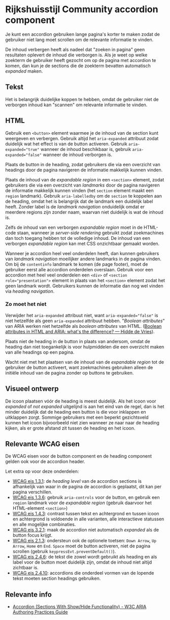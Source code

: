 <!-- @license CC0-1.0 -->

# Rijkshuisstijl Community accordion component

Je kunt een accordion gebruiken lange pagina's korter te maken zodat de gebruiker niet lang moet scrollen om de relevante informatie te vinden.

De inhoud verbergen heeft als nadeel dat "zoeken in pagina" geen resultaten oplevert de inhoud die verborgen is. Als je weet op welke zoekterm de gebruiker heeft gezocht om op de pagina met accordion te komen, dan kun je de sections die de zoekterm bevatten automatisch _expanded_ maken.

## Tekst

Het is belangrijk duidelijke koppen te hebben, omdat de gebruiker niet de verborgen inhoud kan "scannen" om relevante informatie te vinden.

## HTML

Gebruik een `<button>` element waarmee je de inhoud van de section kunt weergeven en verbergen. Gebruik altijd het `aria-expanded` attribuut zodat duidelijk wat het effect is van de button activeren. Gebruik `aria-expanded="true"` wanneer de inhoud beschikbaar is, gebruik `aria-expanded="false"` wanneer de inhoud verborgen is.

Plaats de button in de heading, zodat gebruikers die via een overzicht van headings door de pagina navigeren de informatie makkelijk kunnen vinden.

Plaats de inhoud van de _expandable region_ in een `<section>` element, zodat gebruikers die via een overzicht van _landmarks_ door de pagina navigeren de informatie makkelijk kunnen vinden (het `section` element maakt een `region` landmark). Gebruik `aria-labelledby` om de `section` te koppelen aan de heading, omdat het is belangrijk dat de landmark een duidelijk label heeft. Zonder label is de _landmark navigation_ onduidelijk omdat er meerdere regions zijn zonder naam, waarvan niet duidelijk is wat de inhoud is.

Zelfs de inhoud van een verborgen _expandable region_ moet in de HTML-code staan, wanneer je _server-side rendering_ gebruikt zodat zoekmachines dan toch toegang hebben tot de volledige inhoud. De inhoud van een verborgen _expandable region_ kan met CSS onzichtbaar gemaakt worden.

Wanneer je accordion heel veel onderdelen heeft, dan kunnen gebruikers van _landmark navigation_ moeilijker andere landmarks in de pagina vinden. Om bij de `contentinfo` landmark te komen (de page footer), moet de gebruiker eerst alle accordion onderdelen overslaan. Gebruik voor een accordion met heel veel onderdelen een `<div>` of `<section role="presentation">` element in plaats van het `<section>` element zodat het geen landmark wordt. Gebruikers kunnen de informatie dan nog wel vinden via _heading navigation_.

### Zo moet het niet

Verwijder het `aria-expanded` attribuut niet, want `aria-expanded="false"` is niet hetzelfde als geen `aria-expanded` attribuut hebben. "_Boolean attributes_" van ARIA werken niet hetzelfde als _boolean attributes_ van HTML. ([Boolean attributes in HTML and ARIA: what's the difference? — Hidde de Vries](https://hidde.blog/boolean-attributes-in-html-and-aria-whats-the-difference/)).

Plaats niet de heading in de button in plaats van andersom, omdat de heading dan niet toegankelijk is voor hulpmiddelen die een overzicht maken van alle headings op een pagina.

Wacht niet met het plaatsen van de inhoud van de _expandable region_ tot de gebruiker de button activeert, want zoekmachines gebruiken alleen de initiële inhoud van de pagina zonder op buttons te gebruiken.

## Visueel ontwerp

De icoon plaatsen vóór de heading is meest duidelijk. Als het icoon voor _expanded_ of _not expanded_ uitgelijnd is aan het eind van de regel, dan is het minder duidelijk dat de heading een button is die voor inklappen en uitklappen zorgt. Sommige gebruikers met een beperkt gezichtsveld kunnen het icoon bijvoorbeeld niet zien wanneer ze naar naar de heading kijken, als er grote afstand zit tussen de heading en het icoon.

## Relevante WCAG eisen

De WCAG eisen voor de button component en de heading component gelden ook voor de accordion header.

Let extra op voor deze onderdelen:

- [WCAG eis 1.3.1](https://www.w3.org/TR/WCAG21/#info-and-relationships): de _heading level_ van de accordion sections is afhankelijk van waar in de pagina de accordion is geplaatst, dit kan per pagina verschillen.
- [WCAG eis 1.3.6](https://www.w3.org/TR/WCAG21/#identify-purpose): gebruik `aria-controls` voor de button, en gebruik een `region` landmark voor de _expandable region_ (gebruik daarvoor het HTML-element `<section>`)
- [WCAG eis 1.4.3](https://www.w3.org/TR/WCAG21/#contrast-minimum): contrast tussen tekst en achtergrond en tussen icoon en achtergrond is voldoende in alle varianten, alle interactieve statussen en alle mogelijke combinaties.
- [WCAG eis 3.2.1](https://www.w3.org/TR/WCAG21/#on-focus): maak de accordion niet automatisch _expanded_ als de button focus krijgt.
- [WCAG eis 2.1.3](https://www.w3.org/TR/WCAG21/#keyboard-no-exception): ondersteun ook de optionele toetsen: `Down Arrow`, `Up Arrow`, `Home` en `End`. `Space` moet de button activeren, niet de pagina scrollen (gebruik `keypressEvt.preventDefault()`).
- [WCAG eis 2.4.6](https://www.w3.org/TR/WCAG21/#headings-and-labels): de tekst die zowel wordt gebruikt als heading en als label voor de button moet duidelijk zijn, omdat de inhoud niet altijd zichtbaar is.
- [WCAG eis 2.4.10](https://www.w3.org/TR/WCAG21/#section-headings): accordions die onderdeel vormen van de lopende tekst moeten section headings gebruiken.

## Relevante info

- [Accordion (Sections With Show/Hide Functionality) - W3C ARIA Authoring Practices Guide](https://www.w3.org/WAI/ARIA/apg/patterns/accordion/)
